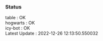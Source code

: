 ### Status


table : OK  
hogwarts : OK  
icy-bot : OK  
Latest Update : 2022-12-26 12:13:50.550032

